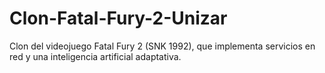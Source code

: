 # Clon-Fatal-Fury-2-Unizar
Clon del videojuego Fatal Fury 2 (SNK 1992), que implementa servicios en red y una inteligencia artificial adaptativa.
